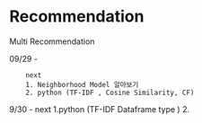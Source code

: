 # Recommendation
Multi Recommendation 

09/29 - 

        next
        1. Neighborhood Model 알아보기
        2. python (TF-IDF , Cosine Similarity, CF)

 

9/30 - 
        next 
        1.python (TF-IDF Dataframe type ) 
        2.
